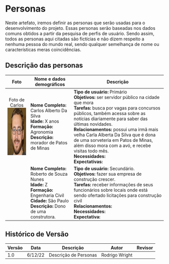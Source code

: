 # Personas

Neste artefato, iremos definir as personas que serão usadas para o desenvolvimento do projeto. Essas personas serão baseadas nos dados comuns obtidos a partir da pesquisa de perfis de usuário. Sendo assim, todos as personas aqui citadas são fictícias e não dizem respeito a nenhuma pessoa do mundo real, sendo qualquer semelhança de nome ou características meras coincidências.

## Descrição das personas

|    Foto    | Nome e dados demográficos          | Descrição |
| :--------: | ---------------------------------- | --------- |
| Foto de Carlos  <br> <img src="./assets/Persona1.png" height= 150 width = 150> | **Nome Completo:** Carlos Alberto Da Silva <br> **Idade:** X anos <br> **Formação:** Agronomia <br> **Descrição:** morador de Patos de Minas | **Tipo de usuário:** Primário <br> **Objetivos:** ser servidor público na cidade que mora <br> **Tarefas:** busca por vagas para concursos públicos, também acessa sobre as notícias diariamente para saber das últimas novidades. <br> **Relacionamentos:** possui uma irmã mais velha Carla Alberta Da Silva que é dona de uma sorveteria em Patos de Minas, além disso mora com a avó, e recebe visitas todo mês. <br> **Necessidades:** <br> **Expectativas:** |
|  | **Nome Completo:** Roberto de Souza Nunes <br> **Idade:** Z <br> **Formação:** Engenharia Civil <br> **Cidade:** São Paulo <br> **Descrição:** Dono de uma construtora. | **Tipo de usuário:** Secundário. <br> **Objetivos:** fazer sua empresa de construção crescer. <br> **Tarefas:** receber informações de seus funcionários sobre locais onde está sendo ofertado licitações para construção civil <br> **Relacionamentos:** <br> **Necessidades:** <br> **Expectativa:** |

## Histórico de Versão

| Versão | Data     | Descrição                  | Autor               | Revisor             |
| ------ | -------- | -------------------------- | ------------------- | ------------------- |
|  1.0   | 6/12/22  | Descrição de Personas      | Rodrigo Wright      |                     |
